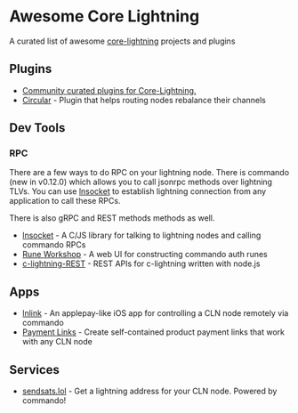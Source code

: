 
# Awesome Core Lightning

A curated list of awesome [core-lightning][cln] projects and plugins

[cln]: https://github.com/ElementsProject/lightning

## Plugins

* [Community curated plugins for Core-Lightning.][lightningd-plugins]
* [Circular][circular] - Plugin that helps routing nodes rebalance their channels

## Dev Tools

### RPC

There are a few ways to do RPC on your lightning node. There is commando (new in v0.12.0) which allows you to call jsonrpc methods over lightning TLVs. You can use [lnsocket][lnsocket] to establish lightning connection from any application to call these RPCs.

There is also gRPC and REST methods methods as well.

* [lnsocket][lnsocket] - A C/JS library for talking to lightning nodes and calling commando RPCs
* [Rune Workshop][rune-workshop] - A web UI for constructing commando auth runes
* [c-lightning-REST][cln-rest] - REST APIs for c-lightning written with node.js

## Apps

* [lnlink][lnlink] - An applepay-like iOS app for controlling a CLN node remotely via commando
* [Payment Links][payment-links] - Create self-contained product payment links that work with any CLN node

## Services

* [sendsats.lol][sendsats] - Get a lightning address for your CLN node. Powered by commando!


[lnlink]: https://lnlink.app
[payment-links]: https://lnlink.org
[circular]: https://github.com/giovannizotta/circular
[cln-rest]: https://github.com/Ride-The-Lightning/c-lightning-REST
[lightningd-plugins]: https://github.com/lightningd/plugins
[lnsocket]: https://github.com/jb55/lnsocket
[rune-workshop]: https://jb55.com/runes
[sendsats]: https://sendsats.lol
